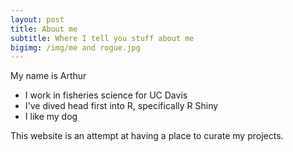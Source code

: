 ```yaml
---
layout: post
title: About me
subtitle: Where I tell you stuff about me
bigimg: /img/me and rogue.jpg
---
```


My name is Arthur

- I work in fisheries science for UC Davis
- I've dived head first into R, specifically R Shiny
- I like my dog

This website is an attempt at having a place to curate my projects.
